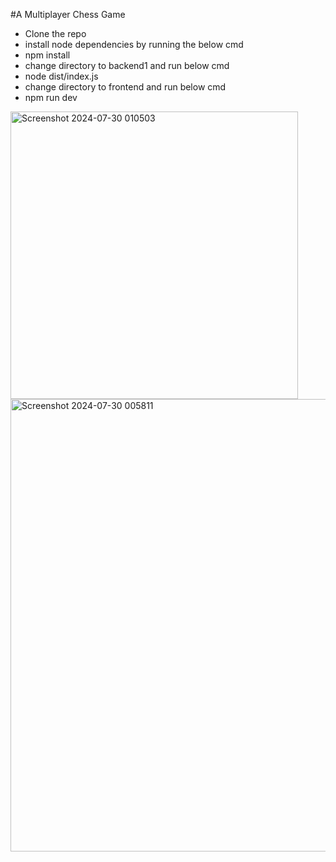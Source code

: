 #A Multiplayer Chess Game


- Clone the repo
- install node dependencies by running the below cmd
-  npm install
- change directory to backend1 and run below cmd
- node dist/index.js
- change directory to frontend and run below cmd
- npm run dev 
<img width="460" alt="Screenshot 2024-07-30 010503" src="https://github.com/user-attachments/assets/e19043f6-aa93-4eba-a787-2f25890f68fc">
<img width="724" alt="Screenshot 2024-07-30 005811" src="https://github.com/user-attachments/assets/d6a3bd0e-5eea-4ccb-9b64-1e75b1bfbfde">
